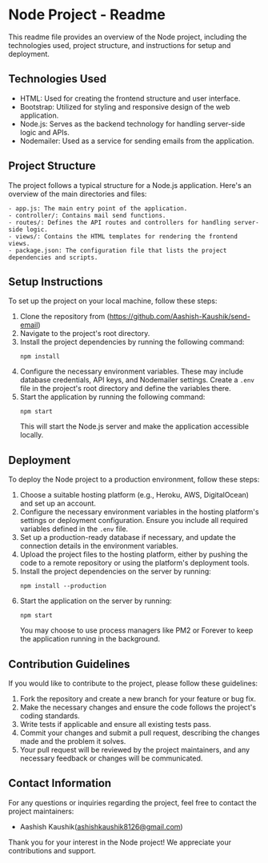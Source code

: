 # Node Project - Readme

This readme file provides an overview of the Node project, including the technologies used, project structure, and instructions for setup and deployment.

## Technologies Used
- HTML: Used for creating the frontend structure and user interface.
- Bootstrap: Utilized for styling and responsive design of the web application.
- Node.js: Serves as the backend technology for handling server-side logic and APIs.
- Nodemailer: Used as a service for sending emails from the application.

## Project Structure
The project follows a typical structure for a Node.js application. Here's an overview of the main directories and files:

```
- app.js: The main entry point of the application.
- controller/: Contains mail send functions.
- routes/: Defines the API routes and controllers for handling server-side logic.
- views/: Contains the HTML templates for rendering the frontend views.
- package.json: The configuration file that lists the project dependencies and scripts.
```

## Setup Instructions
To set up the project on your local machine, follow these steps:

1. Clone the repository from (https://github.com/Aashish-Kaushik/send-email)
2. Navigate to the project's root directory.
3. Install the project dependencies by running the following command:
   ```
   npm install
   ```
4. Configure the necessary environment variables. These may include database credentials, API keys, and Nodemailer settings. Create a `.env` file in the project's root directory and define the variables there.
5. Start the application by running the following command:
   ```
   npm start
   ```
   This will start the Node.js server and make the application accessible locally.

## Deployment
To deploy the Node project to a production environment, follow these steps:

1. Choose a suitable hosting platform (e.g., Heroku, AWS, DigitalOcean) and set up an account.
2. Configure the necessary environment variables in the hosting platform's settings or deployment configuration. Ensure you include all required variables defined in the `.env` file.
3. Set up a production-ready database if necessary, and update the connection details in the environment variables.
4. Upload the project files to the hosting platform, either by pushing the code to a remote repository or using the platform's deployment tools.
5. Install the project dependencies on the server by running:
   ```
   npm install --production
   ```
6. Start the application on the server by running:
   ```
   npm start
   ```
   You may choose to use process managers like PM2 or Forever to keep the application running in the background.

## Contribution Guidelines
If you would like to contribute to the project, please follow these guidelines:

1. Fork the repository and create a new branch for your feature or bug fix.
2. Make the necessary changes and ensure the code follows the project's coding standards.
3. Write tests if applicable and ensure all existing tests pass.
4. Commit your changes and submit a pull request, describing the changes made and the problem it solves.
5. Your pull request will be reviewed by the project maintainers, and any necessary feedback or changes will be communicated.

## Contact Information
For any questions or inquiries regarding the project, feel free to contact the project maintainers:

- Aashish Kaushik(ashishkaushik8126@gmail.com)

Thank you for your interest in the Node project! We appreciate your contributions and support.
